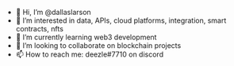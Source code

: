 - 👋 Hi, I’m @dallaslarson
- 👀 I’m interested in data, APIs, cloud platforms, integration, smart contracts, nfts
- 🌱 I’m currently learning web3 development
- 💞️ I’m looking to collaborate on blockchain projects
- 📫 How to reach me: deezle#7710 on discord

<!---
dallaslarson/dallaslarson is a ✨ special ✨ repository because its `README.md` (this file) appears on your GitHub profile.
You can click the Preview link to take a look at your changes.
--->
